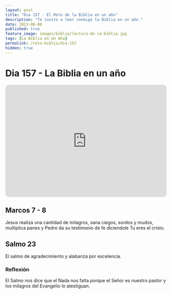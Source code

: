 ```yaml
---
layout: post
title: "Dia 157 - El Reto de la Biblia en un año"
description: "Te invito a leer conmigo la Biblia en un año."
date: 2023-06-06
published: true
feature_image: images/biblia/lectura-de-la-biblia.jpg
tags: [La Biblia en Un Año]
permalink: /reto-biblia/dia-157
hidden: true
---
```


# Dia 157 - La Biblia en un año
<iframe style="border-radius:12px" src="https://open.spotify.com/embed/episode/0bT3AFb3DgKprAkzyS4Ybq?utm_source=generator" width="100%" height="352" frameBorder="0" allowfullscreen="" allow="autoplay; clipboard-write; encrypted-media; fullscreen; picture-in-picture" loading="lazy"></iframe>

## Marcos 7 - 8
Jesus realiza una cantidad de milagros, sana ciegos, sordos y mudos, multiplica panes y Pedro da su testimonio de fe diciendole Tu eres el cristo.

## Salmo 23
El salmo de agradecimiento y alabanza por excelencia.

### Reflexión 
El Salmo nos dice que el Nada nos falta porque el Señor es nuestro pastor y los milagros del Evangelio lo atestiguan.
